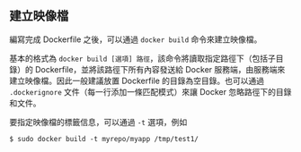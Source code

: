## 建立映像檔
編寫完成 Dockerfile 之後，可以通過 `docker build` 命令來建立映像檔。

基本的格式為 `docker build [選項] 路徑`，該命令將讀取指定路徑下（包括子目錄）的 Dockerfile，並將該路徑下所有內容發送給 Docker 服務端，由服務端來建立映像檔。因此一般建議放置 Dockerfile 的目錄為空目錄。也可以通過 `.dockerignore` 文件（每一行添加一條匹配模式）來讓 Docker 忽略路徑下的目錄和文件。

要指定映像檔的標籤信息，可以通過 `-t` 選項，例如
```
$ sudo docker build -t myrepo/myapp /tmp/test1/
```
